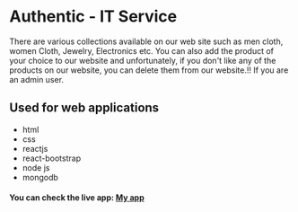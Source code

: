 # Authentic - IT Service
There are various collections available on our web site such as men cloth, women Cloth, Jewelry, Electronics etc. You can also add the product of your choice to our website and unfortunately, if you don't like any of the products on our website, you can delete them from our website.!! If you are an admin user.
## Used for web applications
* html
* css
* reactjs
* react-bootstrap
* node js
* mongodb

#### You can check the live app: [My app]()